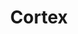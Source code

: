 ---
title: Cortex
crosslinks:
- CortexHomescreens
- xkcd
- CGPGrey
- HelloInternet
- nerdfighters
- privacy
- todoist
- getnarwhal
- omnifocus
- vexillology
---
